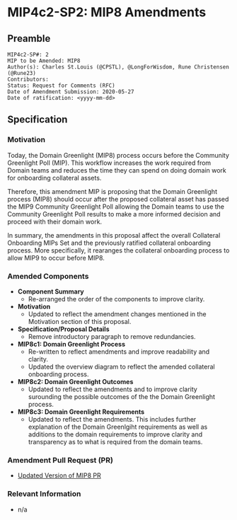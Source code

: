 # MIP4c2-SP2: MIP8 Amendments


## Preamble

```
MIP4c2-SP#: 2
MIP to be Amended: MIP8
Author(s): Charles St.Louis (@CPSTL), @LongForWisdom, Rune Christensen (@Rune23)
Contributors:
Status: Request for Comments (RFC)
Date of Amendment Submission: 2020-05-27
Date of ratification: <yyyy-mm-dd>

```

## Specification

### Motivation

Today, the Domain Greenlight (MIP8) process occurs before the Community Greenlight Poll (MIP). This workflow increases the work required from Domain teams and reduces the time they can spend on doing domain work for onboarding collateral assets.

Therefore, this amendment MIP is proposing that the Domain Greenlight process (MIP8) should occur after the proposed collateral asset has passed the MIP9 Community Greenlight Poll allowing the Domain teams to use the Community Greenlight Poll results to make a more informed decision and proceed with their domain work. 

In summary, the amendments in this proposal affect the overall Collateral Onboarding MIPs Set and the previously ratified collateral onboarding process. More specifically, it rearanges the collateral onboarding process to allow MIP9 to occur before MIP8. 

### Amended Components

- **Component Summary**
    - Re-arranged the order of the components to improve clarity. 
- **Motivation** 
    - Updated to reflect the amendment changes mentioned in the Motivation section of this proposal. 
- **Specification/Proposal Details**
    - Remove introductory paragraph to remove redundancies. 
- **MIP8c1: Domain Greenlight Process**
    - Re-written to reflect amendments and improve readability and clarity. 
    - Updated the overview diagram to reflect the amended collateral onboarding process. 
- **MIP8c2: Domain Greenlight Outcomes**
    - Updated to reflect the amendments and to improve clarity surounding the possible outcomes of the the Domain Greenlight process. 
- **MIP8c3: Domain Greenlight Requirements**
    - Updated to reflect the amendments. This includes further explanation of the Domain Greenlgiht requirements as well as additions to the domain requirements to improve clarity and transparency as to what is required from the domain teams. 


### Amendment Pull Request (PR)

- [Updated Version of MIP8 PR](https://github.com/makerdao/mips/pull/40)

### Relevant Information

- n/a 
